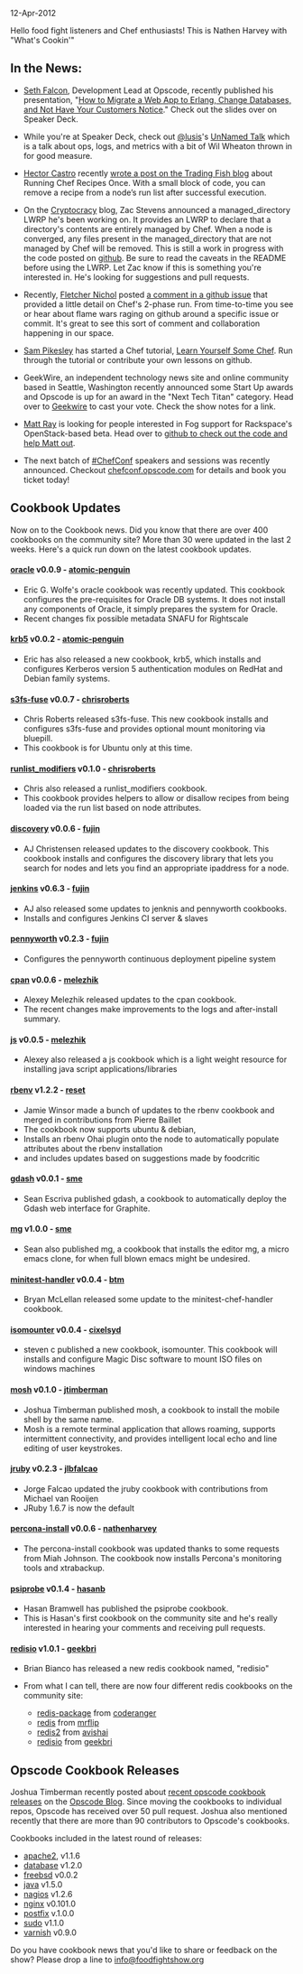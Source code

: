 12-Apr-2012

Hello food fight listeners and Chef enthusiasts! This is Nathen Harvey with "What's Cookin'"

## In the News:

* [Seth Falcon](http://twitter.com/sfalcon), Development Lead at Opscode, recently published his presentation, "[How to Migrate a Web App to Erlang, Change Databases, and Not Have Your Customers Notice](http://speakerdeck.com/u/sfalcon/p/how-to-migrate-a-web-app-to-erlang-change-databases-and-not-have-your-customers-notice)."  Check out the slides over on Speaker Deck.

* While you're at Speaker Deck, check out [@lusis](http://twitter.com/lusis)'s [UnNamed Talk](http://speakerdeck.com/u/lusis/p/the-unnamed-talk) which is a talk about ops, logs, and metrics with a bit of Wil Wheaton thrown in for good measure. 

* [Hector Castro](http://twitter.com/hectcastro) recently [wrote a post on the Trading Fish blog](http://hectcastro.me/2012/03/31/running-chef-recipes-once.html) about Running Chef Recipes Once.  With a small block of code, you can remove a recipe from a node’s run list after successful execution.

* On the [Cryptocracy](http://www.cryptocracy.com/blog/2012/04/07/chef-lwrp-managed-directory/) blog, Zac Stevens announced a managed_directory LWRP he's been working on.  It provides an LWRP to declare that a directory's contents are entirely managed by Chef. When a node is converged, any files present in the managed_directory that are not managed by Chef will be removed.  This is still a work in progress with the code posted on [github](https://github.com/zts/chef-cookbook-managed_directory).  Be sure to read the caveats in the README before using the LWRP.  Let Zac know if this is something you're interested in.  He's looking for suggestions and pull requests.

* Recently, [Fletcher Nichol](http://twitter.com/fnichol) posted [a comment in a github issue](https://github.com/fnichol/chef-rbenv/issues/9#issuecomment-5035721) that provided a little detail on Chef's 2-phase run.   From time-to-time you see or hear about flame wars raging on github around a specific issue or commit.  It's great to see this sort of comment and collaboration happening in our space.

* [Sam Pikesley](http://twitter.com/pikesley) has started a Chef tutorial, [Learn Yourself Some Chef](http://pikesley.github.com/learn-yourself-some-chef/).  Run through the tutorial or contribute your own lessons on github.

* GeekWire, an independent technology news site and online community based in Seattle, Washington recently announced some Start Up awards and Opscode is up for an award in the "Next Tech Titan" category.  Head over to [Geekwire](http://www.geekwire.com/events/geekwire-presents-seattle-20-startup-awards/#custom) to cast your vote.  Check the show notes for a link.

* [Matt Ray](http://twitter.com/mattray) is looking for people interested in Fog support for Rackspace's OpenStack-based beta.  Head over to [github to check out the code and help Matt out](https://github.com/mattray/fog/tree/knife-rackspace).

* The next batch of [#ChefConf](http://twitter.com/chefconf) speakers and sessions was recently announced.  Checkout [chefconf.opscode.com](http://chefconf.opscode.com) for details and book you ticket today!


## Cookbook Updates

Now on to the Cookbook news.  Did you know that there are over 400 cookbooks on the community site?  More than 30 were updated in the last 2 weeks.  Here's a quick run down on the latest cookbook updates.

#### [oracle](http://community.opscode.com/cookbooks/oracle) v0.0.9 - [atomic-penguin](http://community.opscode.com/users/atomic-penguin)
  
  * Eric G. Wolfe's oracle cookbook was recently updated.  This cookbook configures the pre-requisites for Oracle DB systems.  It does not install any components of Oracle, it simply prepares the system for Oracle.
  * Recent changes fix possible metadata SNAFU for Rightscale

#### [krb5](http://community.opscode.com/cookbooks/krb5) v0.0.2 - [atomic-penguin](http://community.opscode.com/users/atomic-penguin)

  * Eric has also released a new cookbook, krb5, which installs and configures Kerberos version 5 authentication modules on RedHat and Debian family systems.


#### [s3fs-fuse](http://community.opscode.com/cookbooks/s3fs-fuse) v0.0.7 - [chrisroberts](http://community.opscode.com/users/chrisroberts)
  
  * Chris Roberts released s3fs-fuse.  This new cookbook installs and configures s3fs-fuse and provides optional mount monitoring via bluepill.
  * This cookbook is for Ubuntu only at this time.

#### [runlist_modifiers](http://community.opscode.com/cookbooks/runlist_modifiers) v0.1.0 - [chrisroberts](http://community.opscode.com/users/chrisroberts)
  
  * Chris also released a runlist_modifiers cookbook.
  * This cookbook provides helpers to allow or disallow recipes from being loaded via the run list based on node attributes.

#### [discovery](http://community.opscode.com/cookbooks/discovery) v0.0.6 - [fujin](http://community.opscode.com/users/fujin)
  
  * AJ Christensen released updates to the discovery cookbook.  This cookbook installs and configures the discovery library that lets you search for nodes and lets you find an appropriate ipaddress for a node.

#### [jenkins](http://community.opscode.com/cookbooks/jenkins) v0.6.3 - [fujin](http://community.opscode.com/users/fujin)

  * AJ also released some updates to jenknis and pennyworth cookbooks.
  * Installs and configures Jenkins CI server & slaves

#### [pennyworth](http://community.opscode.com/cookbooks/pennyworth) v0.2.3 - [fujin](http://community.opscode.com/users/fujin)

  * Configures the pennyworth continuous deployment pipeline system

#### [cpan](http://community.opscode.com/cookbooks/cpan) v0.0.6 - [melezhik](http://community.opscode.com/users/melezhik)
  
  * Alexey Melezhik released updates to the cpan cookbook.
  * The recent changes make improvements to the logs and after-install summary.

#### [js](http://community.opscode.com/cookbooks/js) v0.0.5 - [melezhik](http://community.opscode.com/users/melezhik)
  
  * Alexey also released a js cookbook which is a light weight resource for installing java script applications/libraries

#### [rbenv](http://community.opscode.com/cookbooks/rbenv) v1.2.2 - [reset](http://community.opscode.com/users/reset)
  
  * Jamie Winsor made a bunch of updates to the rbenv cookbook and merged in contributions from Pierre Baillet
  * The cookbook now supports ubuntu & debian,
  * Installs an rbenv Ohai plugin onto the node to automatically populate attributes about the rbenv installation
  * and includes updates based on suggestions made by foodcritic

#### [gdash](http://community.opscode.com/cookbooks/gdash) v0.0.1 - [sme](http://community.opscode.com/users/sme)
  
  * Sean Escriva published gdash, a cookbook to automatically deploy the Gdash web interface for Graphite.

#### [mg](http://community.opscode.com/cookbooks/mg) v1.0.0 - [sme](http://community.opscode.com/users/sme)
  
  * Sean also published mg, a cookbook that installs the editor mg, a micro emacs clone, for when full blown emacs might be undesired.

#### [minitest-handler](http://community.opscode.com/cookbooks/minitest-handler) v0.0.4 - [btm](http://community.opscode.com/users/btm)
  
  * Bryan McLellan released some update to the minitest-chef-handler cookbook.

#### [isomounter](http://community.opscode.com/cookbooks/isomounter) v0.0.4 - [cixelsyd](http://community.opscode.com/users/cixelsyd)
  
  * steven c published a new cookbook, isomounter.  This cookbook will installs and configure Magic Disc software to mount ISO files on windows machines

#### [mosh](http://community.opscode.com/cookbooks/mosh) v0.1.0 - [jtimberman](http://community.opscode.com/users/jtimberman)
  
  * Joshua Timberman published mosh, a cookbook to install the mobile shell by the same name.
  * Mosh is a remote terminal application that allows roaming, supports intermittent connectivity, and provides intelligent local echo and line editing of user keystrokes.

#### [jruby](http://community.opscode.com/cookbooks/jruby) v0.2.3 - [jlbfalcao](http://community.opscode.com/users/jlbfalcao)
  
  * Jorge Falcao updated the jruby cookbook with contributions from Michael van Rooijen
  * JRuby 1.6.7 is now the default

#### [percona-install](http://community.opscode.com/cookbooks/percona-install) v0.0.6 - [nathenharvey](http://community.opscode.com/users/nathenharvey)

  * The percona-install cookbook was updated thanks to some requests from Miah Johnson.  The cookbook now installs Percona's monitoring tools and xtrabackup.

#### [psiprobe](http://community.opscode.com/cookbooks/psiprobe) v0.1.4 - [hasanb](http://community.opscode.com/users/hasanb)

  * Hasan Bramwell has published the psiprobe cookbook.
  * This is Hasan's first cookbook on the community site and he's really interested in hearing your comments and receiving pull requests.

#### [redisio](http://community.opscode.com/cookbooks/redisio) v1.0.1 - [geekbri](http://community.opscode.com/users/geekbri)

  * Brian Bianco has released a new redis cookbook named, "redisio"
  * From what I can tell, there are now four different redis cookbooks on the community site:

    * [redis-package](http://community.opscode.com/cookbooks/redis-package) from  [coderanger](http://community.opscode.com/users/coderanger)
    * [redis](http://community.opscode.com/cookbooks/redis) from [mrflip](http://community.opscode.com/users/mrflip)
    * [redis2](http://community.opscode.com/cookbooks/redis2) from  [avishai](http://community.opscode.com/users/avishai)
    * [redisio](http://community.opscode.com/cookbooks/redisio) from [geekbri](http://community.opscode.com/users/geekbri)
  
## Opscode Cookbook Releases

Joshua Timberman recently posted about [recent opscode cookbook releases](http://www.opscode.com/blog/2012/04/10/cookbook-releases/) on the [Opscode Blog](http://www.opscode.com/blog). Since moving the cookbooks to individual repos, Opscode has received over 50 pull request.  Joshua also mentioned recently that there are more than 90 contributors to Opscode's cookbooks.

Cookbooks included in the latest round of releases:

* [apache2](http://community.opscode.com/cookbooks/apache2), v1.1.6
* [database](http://community.opscode.com/cookbooks/database) v1.2.0
* [freebsd](http://community.opscode.com/cookbooks/freebsd) v0.0.2
* [java](http://community.opscode.com/cookbooks/java) v1.5.0
* [nagios](http://community.opscode.com/cookbooks/nagios) v1.2.6
* [nginx](http://community.opscode.com/cookbooks/nginx) v0.101.0
* [postfix](http://community.opscode.com/cookbooks/postfix) v.1.0.0
* [sudo](http://community.opscode.com/cookbooks/sudo) v1.1.0
* [varnish](http://community.opscode.com/cookbooks/varnish) v0.9.0

Do you have cookbook news that you'd like to share or feedback on the show?  Please drop a line to info@foodfightshow.org
